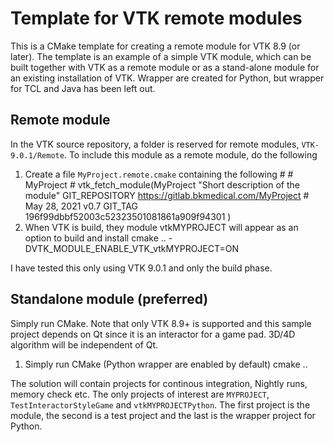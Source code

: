# Template for VTK remote modules

This is a CMake template for creating a remote module for VTK 8.9 (or
later). The template is an example of a simple VTK module, which can
be built together with VTK as a remote module or as a stand-alone
module for an existing installation of VTK. Wrapper are created for
Python, but wrapper for TCL and Java has been left out.

## Remote module

In the VTK source repository, a folder is reserved for remote
modules, <code>VTK-9.0.1/Remote</code>. To include this module as a remote module, do the following

1. Create a file <code>MyProject.remote.cmake</code> containing the following
   \#
   \# MyProject
   \#
   vtk_fetch_module(MyProject
     "Short description of the module"
     GIT_REPOSITORY https://gitlab.bkmedical.com/MyProject
     \# May 28, 2021 v0.7
     GIT_TAG 196f99dbbf52003c52323501081861a909f94301
   )
2. When VTK is build, they module vtkMYPROJECT will appear as an option to build and install
   cmake .. -DVTK_MODULE_ENABLE_VTK_vtkMYPROJECT=ON

I have tested this only using VTK 9.0.1 and only the build phase.

## Standalone module (preferred)

Simply run CMake. Note that only VTK 8.9+ is supported and this sample
project depends on Qt since it is an interactor for a game pad. 3D/4D
algorithm will be independent of Qt.

1. Simply run CMake (Python wrapper are enabled by default)
   cmake ..

The solution will contain projects for continous integration, Nightly
runs, memory check etc. The only projects of interest are
<code>MYPROJECT</code>, <code>TestInteractorStyleGame</code> and
<code>vtkMYPROJECTPython</code>. The first project is the module, the
second is a test project and the last is the wrapper project for
Python.

